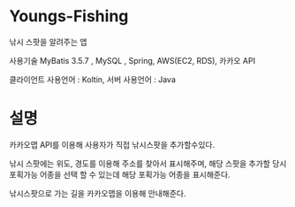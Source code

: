 # Youngs-Fishing
낚시 스팟을 알려주는 앱

사용기술
MyBatis 3.5.7 , MySQL , Spring, AWS(EC2, RDS), 카카오 API

클라이언트 사용언어 : Koltin, 서버 사용언어 : Java

# 설명

카카오맵 API를 이용해 사용자가 직접 낚시스팟을 추가할수있다.

낚시 스팟에는 위도, 경도를 이용해 주소를 찾아서 표시해주며, 해당 스팟을 추가할 당시 포획가능 어종을 선택 할 수 있는데 해당 포획가능 어종을 표시해준다.

낚시스팟으로 가는 길을 카카오맵을 이용해 안내해준다.
